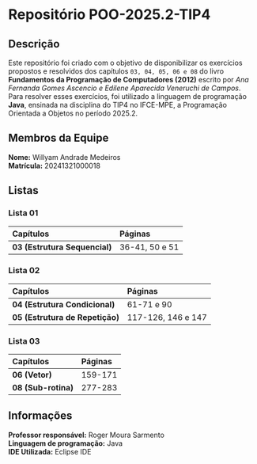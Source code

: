 # Repositório POO-2025.2-TIP4

## Descrição
Este repositório foi criado com o objetivo de disponibilizar os exercícios propostos e resolvidos dos capítulos `03, 04, 05, 06 e 08` do livro **Fundamentos da Programação de Computadores (2012)** escrito por *Ana Fernanda Gomes Ascencio e Edilene Aparecida Veneruchi de Campos*. Para resolver esses exercícios, foi utilizado a linguagem de programação **Java**, ensinada na disciplina do TIP4 no IFCE-MPE, a Programação Orientada a Objetos no período 2025.2.

## Membros da Equipe
**Nome:** Willyam Andrade Medeiros\
**Matrícula:** 20241321000018

## Listas

### Lista 01
| Capítulos | Páginas |
| :-- | :-- | 
| **03 (Estrutura Sequencial)** | 36-41, 50 e 51 |

### Lista 02
| Capítulos | Páginas |
| :-- | :-- | 
| **04 (Estrutura Condicional)** | 61-71 e 90 |
| **05 (Estrutura de Repetição)** | 117-126, 146 e 147 |

### Lista 03
| Capítulos | Páginas |
| :-- | :-- | 
| **06 (Vetor)** | 159-171 |
| **08 (Sub-rotina)** | 277-283 |

## Informações
**Professor responsável:** Roger Moura Sarmento\
**Linguagem de programação:** Java\
**IDE Utilizada:** Eclipse IDE
